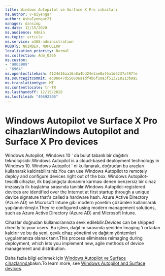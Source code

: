 ```yaml
---
title: Windows Autopilot ve Surface X Pro cihazları
ms.author: v-aiyengar
author: AshaIyengar21
manager: dansimp
ms.date: 12/15/2020
ms.audience: Admin
ms.topic: article
ms.service: o365-administration
ROBOTS: NOINDEX, NOFOLLOW
localization_priority: Normal
ms.collection: Adm_O365
ms.custom:
- "9003909"
- "6964"
ms.openlocfilehash: 4124d16aa16a8a4bd24e3ae0af6a1d6237a497fe
ms.sourcegitcommit: ec88047d550006a1df4b6f10a3f513218113b9a5
ms.translationtype: MT
ms.contentlocale: tr-TR
ms.lasthandoff: 12/15/2020
ms.locfileid: "49692205"
---
```

# <a name="windows-autopilot-and-surface-x-pro-devices"></a><span data-ttu-id="69182-102">Windows Autopilot ve Surface X Pro cihazları</span><span class="sxs-lookup"><span data-stu-id="69182-102">Windows Autopilot and Surface X Pro devices</span></span>

<span data-ttu-id="69182-103">Windows Autopilot, Windows 10 ' da bulut tabanlı bir dağıtım teknolojisidir.</span><span class="sxs-lookup"><span data-stu-id="69182-103">Windows Autopilot is a cloud-based deployment technology in Windows 10.</span></span> <span data-ttu-id="69182-104">Windows Autopilot ' ni kullanarak, doğrudan bu araçları kullanarak kaldırabilirsiniz.</span><span class="sxs-lookup"><span data-stu-id="69182-104">You can use Windows Autopilot to remotely deploy and configure devices right out of the box.</span></span> <span data-ttu-id="69182-105">Windows Autopilot-tescilli cihazlar, ilk başlangıçta donanım karması denen benzersiz bir cihaz imzasıyla ilk başlatma sırasında tanıtılır.</span><span class="sxs-lookup"><span data-stu-id="69182-105">Windows Autopilot-registered devices are identified over the Internet at first startup through a unique device signature that's called a hardware hash.</span></span> <span data-ttu-id="69182-106">Azure Active Directory (Azure AD) ve Microsoft Intune gibi modern yönetim çözümleri kullanılarak yapılandırılmıştır.</span><span class="sxs-lookup"><span data-stu-id="69182-106">They're configured using modern management solutions, such as Azure Active Directory (Azure AD) and Microsoft Intune.</span></span>

<span data-ttu-id="69182-107">Cihazlar doğrudan kullanıcılarınıza sevk edilebilir.</span><span class="sxs-lookup"><span data-stu-id="69182-107">Devices can be shipped directly to your users.</span></span> <span data-ttu-id="69182-108">Bu işlem, dağıtım sırasında yeniden Imaging 'i ortadan kaldırır ve bu da yeni, çevik cihaz yönetimi ve dağıtım yöntemleri uygulamanıza olanak tanır.</span><span class="sxs-lookup"><span data-stu-id="69182-108">This process eliminates reimaging during deployment, which lets you implement new, agile methods of device management and distribution.</span></span>

<span data-ttu-id="69182-109">Daha fazla bilgi edinmek için [Windows Autopilot ve Surface cihazlarında](https://go.microsoft.com/fwlink/?linkid=2135712)bakın.</span><span class="sxs-lookup"><span data-stu-id="69182-109">To learn more, see [Windows Autopilot and Surface devices](https://go.microsoft.com/fwlink/?linkid=2135712).</span></span>
